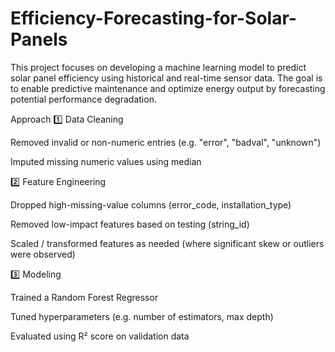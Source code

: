 # Efficiency-Forecasting-for-Solar-Panels
This project focuses on developing a machine learning model to predict solar panel efficiency using historical and real-time sensor data. The goal is to enable predictive maintenance and optimize energy output by forecasting potential performance degradation.

 Approach
1️⃣ Data Cleaning

Removed invalid or non-numeric entries (e.g. "error", "badval", "unknown")

Imputed missing numeric values using median

2️⃣ Feature Engineering

Dropped high-missing-value columns (error_code, installation_type)

Removed low-impact features based on testing (string_id)

Scaled / transformed features as needed (where significant skew or outliers were observed)

3️⃣ Modeling

Trained a Random Forest Regressor

Tuned hyperparameters (e.g. number of estimators, max depth)

Evaluated using R² score on validation data
